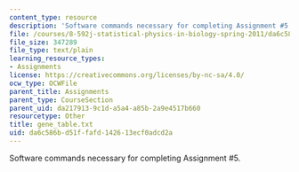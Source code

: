 ```yaml
---
content_type: resource
description: 'Software commands necessary for completing Assignment #5.'
file: /courses/8-592j-statistical-physics-in-biology-spring-2011/da6c586bd51ffafd142613ecf0adcd2a_gene_table.txt
file_size: 347289
file_type: text/plain
learning_resource_types:
- Assignments
license: https://creativecommons.org/licenses/by-nc-sa/4.0/
ocw_type: OCWFile
parent_title: Assignments
parent_type: CourseSection
parent_uid: da217913-9c1d-a5a4-a85b-2a9e4517b660
resourcetype: Other
title: gene_table.txt
uid: da6c586b-d51f-fafd-1426-13ecf0adcd2a
---
```

Software commands necessary for completing Assignment #5.